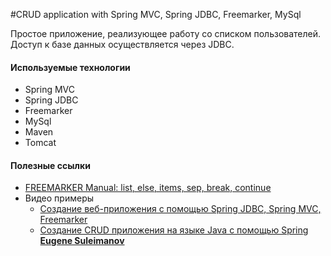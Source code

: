 #CRUD application with Spring MVC, Spring JDBC, Freemarker, MySql

Простое приложение, реализующее работу со списком пользователей.
Доступ к базе данных осуществляется через JDBC.

#### Используемые технологии
* Spring MVC
* Spring JDBC
* Freemarker
* MySql
* Maven
* Tomcat

#### Полезные ссылки
* <a href="https://freemarker.apache.org/docs/ref_directive_list.html">FREEMARKER Manual: list, else, items, sep, break, continue</b></a>
* Видео примеры
  * <a href="https://www.youtube.com/watch?v=DclLJt8zDWk">Создание веб-приложения с помощью Spring JDBC, Spring MVC, Freemarker</a> 
  * <a href="https://www.youtube.com/watch?v=e7swABdqOS4">Создание CRUD приложения на языке Java с помощью Spring <b>Eugene Suleimanov</b></a> 